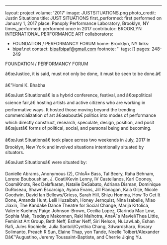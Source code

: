 ---
layout: project
volume: '2017'
image: JUSTSITUATIONS.png
photo_credit: Justin Situations
title: JUST SITUATIONS
first_performed: first performed on January 1, 2017
place: Panoply Performance Laboratory, Brooklyn, NY
times_performed: performed once in 2017
contributor: BROOKLYN INTERNATIONAL PERFORMANCE ART
collaborators:
- FOUNDATION / PERFORMANCY FORUM
home: Brooklyn, NY
links:
- bipaf.net
contact: bipafbipaf@gmail.com
footnote: ''
tags: []
pages: 248-249



FOUNDATION / PERFORMANCY FORUM

â€œJustice, it is said, must not only be done, it must be seen to be done.â€

â€”Homi K. Bhabha

â€œJust Situationsâ€ is a hybrid conference, festival, and â€œpolitical science fair,â€ hosting artists and active citizens who are working in performative ways. It hosted those moving beyond the trending commercialization of art â€œaboutâ€ politics into modes of performance which directly construct, research, speculate, design, position, and posit â€œjustâ€ forms of political, social, and personal being and becoming.

â€œJust Situationsâ€ took place across two weekends in July, 2017 in Brooklyn, New York and involved situations intentionally situated by situators.

â€œJust Situationsâ€ were situated by:

Danielle Abrams, Anonymous (2), ChloÃ« Bass, Tal Beery, Raha Behnam, Lorene Bouboushian, J. Coatl/Kevin Lenny, IV Castellanos, Karl Cooney, CosmiKnots, Rex Delafkaran, Natalie DeSabato, Adriana Disman, Dominique DuRoseau, Shawn Escarciga, Ayana Evans, Jill Flanagan, Kaia Gilje, Nicole Goodwin, David Ian Bellows/Griess, Sarah Hill, Shizu Homma, How To Get It Done, Amanda Hunt, Leili Huzaibah, Honey Jernquist, Nina Isabelle, Miao Jiaxin, The Kandake Dance Theatre for Social Change, Marija Krtolica, Valerie Kuehne/ Paige Johnson-Brown, Cecilia Lopez, Clarinda Mac Low, Sophia Mak, Tsedaye Makonnen, Raki Malhotra, AnaÃ¯s Maviel/Thea Little, Feminist Art Group, Beth Neff, Esther Neff, Siri Nelson, NuLawLab, Eshan Rafi, Jules Rochielle, Julia Santoli/Cynthia Chang, 3dwardsharp, Rosary Solimanto, Preach R Sun, Elaine Thap, yon Tande, Noelle Tolbert/Alexander Dâ€™Augustino, Jeremy Toussaint-Baptiste, and Cherrie Jiqing Yu.
